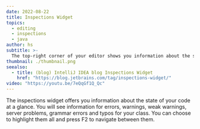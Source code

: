 ```yaml
---
date: 2022-08-22
title: Inspections Widget
topics:
  - editing
  - inspections
  - java
author: hs
subtitle: >-
  The top-right corner of your editor shows you information about the state of your class at a glance.
thumbnail: ./thumbnail.png
seealso:
  - title: (blog) IntelliJ IDEA blog Inspections Widget
    href: "https://blog.jetbrains.com/tag/inspections-widget/"
video: "https://youtu.be/7eQqGf1Q_Qc"
---
```


The inspections widget offers you information about the state of your code at a glance. You will see information for errors, warnings, weak warnings, server problems, grammar errors and typos for your class. You can choose to highlight them all and press F2 to navigate between them.
